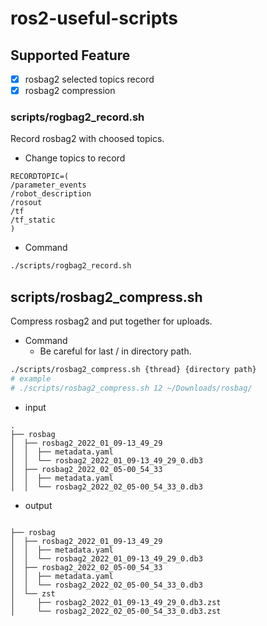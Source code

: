 # ros2-useful-scripts

## Supported Feature

- [x] rosbag2 selected topics record
- [x] rosbag2 compression

### scripts/rogbag2_record.sh

Record rosbag2 with choosed topics.

- Change topics to record

```
RECORDTOPIC=(
/parameter_events
/robot_description
/rosout
/tf
/tf_static
)
```

- Command

```sh
./scripts/rogbag2_record.sh
```

## scripts/rosbag2_compress.sh

Compress rosbag2 and put together for uploads.

- Command
  - Be careful for last / in directory path.

```sh
./scripts/rosbag2_compress.sh {thread} {directory path}
# example
# ./scripts/rosbag2_compress.sh 12 ~/Downloads/rosbag/

```

- input

```
.
├── rosbag
│  ├── rosbag2_2022_01_09-13_49_29
│  │  ├── metadata.yaml
│  │  └── rosbag2_2022_01_09-13_49_29_0.db3
│  ├── rosbag2_2022_02_05-00_54_33
│  │  ├── metadata.yaml
│  │  └── rosbag2_2022_02_05-00_54_33_0.db3
```

- output

```

├── rosbag
│  ├── rosbag2_2022_01_09-13_49_29
│  │  ├── metadata.yaml
│  │  └── rosbag2_2022_01_09-13_49_29_0.db3
│  ├── rosbag2_2022_02_05-00_54_33
│  │  ├── metadata.yaml
│  │  └── rosbag2_2022_02_05-00_54_33_0.db3
│  └── zst
│     ├── rosbag2_2022_01_09-13_49_29_0.db3.zst
│     └── rosbag2_2022_02_05-00_54_33_0.db3.zst
```


